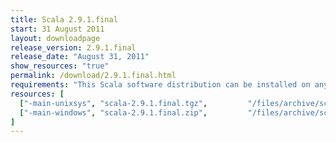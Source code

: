 ```yaml
---
title: Scala 2.9.1.final
start: 31 August 2011
layout: downloadpage
release_version: 2.9.1.final
release_date: "August 31, 2011"
show_resources: "true"
permalink: /download/2.9.1.final.html
requirements: "This Scala software distribution can be installed on any Unix-like or Windows system. It requires the Java runtime version 1.6 or later, which can be downloaded <a href='http://www.java.com/'>here</a>."
resources: [
  ["-main-unixsys", "scala-2.9.1.final.tgz",         "/files/archive/scala-2.9.1.final.tgz",         "Mac OS X, Unix, Cygwin",  "25 MB"],
  ["-main-windows", "scala-2.9.1.final.zip",         "/files/archive/scala-2.9.1.final.zip",         "Windows",                 "25 MB"]
]
---
```




